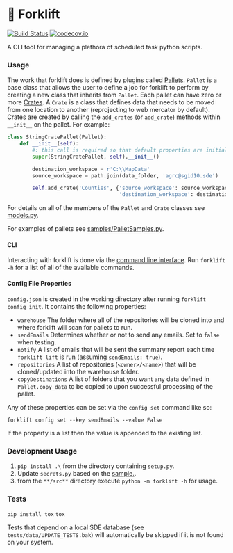 🚜 Forklift
===================================

[![Build Status](https://travis-ci.org/agrc/forklift.svg?branch=master)](https://travis-ci.org/agrc/forklift) [![codecov.io](http://codecov.io/github/agrc/forklift/coverage.svg?branch=master)](http://codecov.io/github/agrc/forklift?branch=master)

A CLI tool for managing a plethora of scheduled task python scripts.

### Usage
The work that forklift does is defined by plugins called [Pallets](src/forklift/models.py). `Pallet` is a base class that allows the user to define a job for forklift to perform by creating a new class that inherits from `Pallet`. Each pallet can have zero or more [Crates](src/forklift/models.py). A `Crate` is a class that defines data that needs to be moved from one location to another (reprojecting to web mercator by default). Crates are created by calling the `add_crates` (or `add_crate`) methods within `__init__` on the pallet. For example:
```python
class StringCratePallet(Pallet):
    def __init__(self):
        #: this call is required so that default properties are initialized
        super(StringCratePallet, self).__init__()

        destination_workspace = r'C:\\MapData'
        source_workspace = path.join(data_folder, 'agrc@sgid10.sde')

        self.add_crate('Counties', {'source_workspace': source_workspace,
                                    'destination_workspace': destination_workspace})
```
For details on all of the members of the `Pallet` and `Crate` classes see [models.py](src/forklift/models.py).

For examples of pallets see [samples/PalletSamples.py](samples/PalletSamples.py).

#### CLI
Interacting with forklift is done via the [command line interface](src/forklift/cli.py). Run `forklift -h` for a list of all of the available commands.

#### Config File Properties
`config.json` is created in the working directory after running `forklift config init`. It contains the following properties:
- `warehouse` The folder where all of the repositories will be cloned into and where forklift will scan for pallets to run.
- `sendEmails` Determines whether or not to send any emails. Set to `false` when testing.
- `notify` A list of emails that will be sent the summary report each time `forklift lift` is run (assuming `sendEmails: true`).
- `repositories` A list of repositories (`<owner>/<name>`) that will be cloned/updated into the warehouse folder.
- `copyDestinations` A list of folders that you want any data defined in `Pallet.copy_data` to be copied to upon successful processing of the pallet.

Any of these properties can be set via the `config set` command like so:
```
forklift config set --key sendEmails --value False
```
If the property is a list then the value is appended to the existing list.

### Development Usage
1. `pip install .\` from the directory containing `setup.py`.
1. Update `secrets.py` based on the [sample.](/src/forklift/secrets_sample.py).
1. from the `**/src**` directory execute `python -m forklift -h` for usage.

### Tests
`pip install tox`
`tox`

Tests that depend on a local SDE database (see `tests/data/UPDATE_TESTS.bak`) will automatically be skipped if it is not found on your system.
